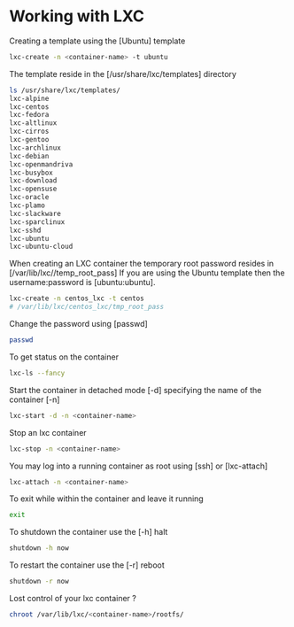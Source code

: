 # Working with LXC

Creating a template using the [Ubuntu] template

```sh
lxc-create -n <container-name> -t ubuntu
```

The template reside in the [/usr/share/lxc/templates] directory

```sh
ls /usr/share/lxc/templates/
lxc-alpine
lxc-centos
lxc-fedora
lxc-altlinux
lxc-cirros
lxc-gentoo
lxc-archlinux 
lxc-debian
lxc-openmandriva
lxc-busybox
lxc-download 
lxc-opensuse
lxc-oracle
lxc-plamo
lxc-slackware
lxc-sparclinux
lxc-sshd
lxc-ubuntu
lxc-ubuntu-cloud
```

When creating an LXC container the temporary root password resides in [/var/lib/lxc/<name-of-lxc-container>/temp_root_pass]
If you are using the Ubuntu template then the username:password is [ubuntu:ubuntu].

```sh
lxc-create -n centos_lxc -t centos
# /var/lib/lxc/centos_lxc/tmp_root_pass
```

Change the password using [passwd]

```sh
passwd
```

To get status on the container

```sh
lxc-ls --fancy
```

Start the container in detached mode [-d] specifying the name of the container [-n]

```sh
lxc-start -d -n <container-name>
```

Stop an lxc container

```sh
lxc-stop -n <container-name>
```

You may log into a running container as root using [ssh] or [lxc-attach]

```sh
lxc-attach -n <container-name>
```

To exit while within the container and leave it running

```sh
exit
```

To shutdown the container use the [-h] halt

```sh
shutdown -h now
```

To restart the container use the [-r] reboot

```sh
shutdown -r now
```

Lost control of your lxc container ?

```sh
chroot /var/lib/lxc/<container-name>/rootfs/
```